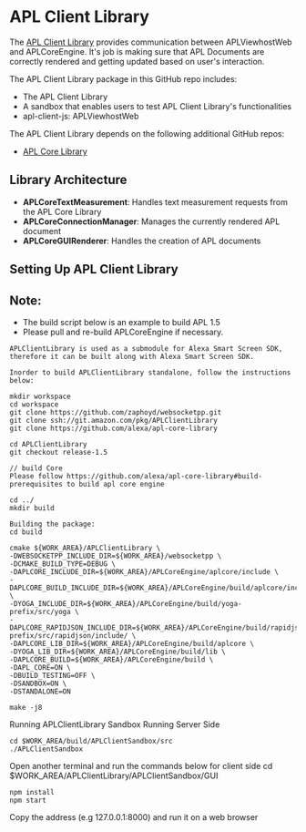 # APL Client Library

The [APL Client Library](https://github.com/alexa/alexa-smart-screen-sdk/tree/master/modules/Alexa/APLClientLibrary) provides communication between APLViewhostWeb and APLCoreEngine. It's job is making sure that APL Documents are correctly rendered and getting updated based on user's interaction.

The APL Client Library package in this GitHub repo includes:
* The APL Client Library
* A sandbox that enables users to test APL Client Library's functionalities
* apl-client-js: APLViewhostWeb

The APL Client Library depends on the following additional GitHub repos:
* [APL Core Library](https://github.com/alexa/apl-core-library)

## Library Architecture

* **APLCoreTextMeasurement**: Handles text measurement requests from the APL Core Library
* **APLCoreConnectionManager**: Manages the currently rendered APL document
* **APLCoreGUIRenderer**: Handles the creation of APL documents

## Setting Up APL Client Library
## Note: 
* The build script below is an example to build APL 1.5
* Please pull and re-build APLCoreEngine if necessary.
```
APLClientLibrary is used as a submodule for Alexa Smart Screen SDK, 
therefore it can be built along with Alexa Smart Screen SDK.

Inorder to build APLClientLibrary standalone, follow the instructions below:

mkdir workspace
cd workspace 
git clone https://github.com/zaphoyd/websocketpp.git
git clone ssh://git.amazon.com/pkg/APLClientLibrary
git clone https://github.com/alexa/apl-core-library

cd APLClientLibrary
git checkout release-1.5

// build Core
Please follow https://github.com/alexa/apl-core-library#build-prerequisites to build apl core engine

cd ../
mkdir build

Building the package:
cd build

cmake ${WORK_AREA}/APLClientLibrary \
-DWEBSOCKETPP_INCLUDE_DIR=${WORK_AREA}/websocketpp \
-DCMAKE_BUILD_TYPE=DEBUG \
-DAPLCORE_INCLUDE_DIR=${WORK_AREA}/APLCoreEngine/aplcore/include \
-DAPLCORE_BUILD_INCLUDE_DIR=${WORK_AREA}/APLCoreEngine/build/aplcore/include \
-DYOGA_INCLUDE_DIR=${WORK_AREA}/APLCoreEngine/build/yoga-prefix/src/yoga \
-DAPLCORE_RAPIDJSON_INCLUDE_DIR=${WORK_AREA}/APLCoreEngine/build/rapidjson-prefix/src/rapidjson/include/ \
-DAPLCORE_LIB_DIR=${WORK_AREA}/APLCoreEngine/build/aplcore \
-DYOGA_LIB_DIR=${WORK_AREA}/APLCoreEngine/build/lib \
-DAPLCORE_BUILD=${WORK_AREA}/APLCoreEngine/build \
-DAPL_CORE=ON \
-DBUILD_TESTING=OFF \
-DSANDBOX=ON \
-DSTANDALONE=ON

make -j8

```

Running APLClientLibrary Sandbox 
Running Server Side
```
cd $WORK_AREA/build/APLClientSandbox/src
./APLClientSandbox
```
Open another terminal and run the commands below for client side
cd $WORK_AREA/APLClientLibrary/APLClientSandbox/GUI
```
npm install
npm start
```
Copy the address (e.g 127.0.0.1:8000) and run it on a web browser